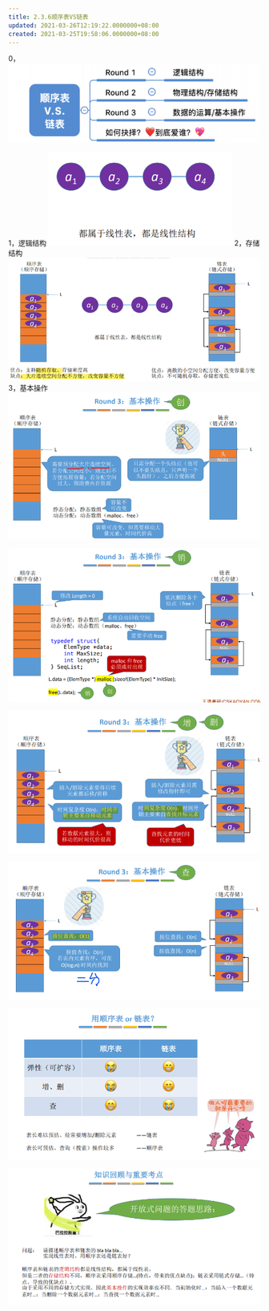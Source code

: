 ```yaml
---
title: 2.3.6顺序表VS链表
updated: 2021-03-26T12:19:22.0000000+08:00
created: 2021-03-25T19:58:06.0000000+08:00
---
```


0，
![image1](../../assets/82d840a5dbd74bc196f76a71e7e163d4.png)

1，逻辑结构
![image2](../../assets/b5ccfe66df46400ba66a331c487fbace.png)
2，存储结构
![image3](../../assets/85c9672099dc4c1c8b0926a693bb7673.png)
3，基本操作
![image4](../../assets/8a16c63df06e4acd91bac831af19430d.png)

![image5](../../assets/9e64be64f2364ba39ef12cb14923de46.png)

![image6](../../assets/32f3c96001794ba9a0e7da77c8c1be57.png)

![image7](../../assets/dda14557583b4c18897400171fcbeb91.png)

![image8](../../assets/e696c2f7fcd84d418323933d464b25e8.png)

![image9](../../assets/df4a883c6cc0453f81c63f0b88108e66.png)


